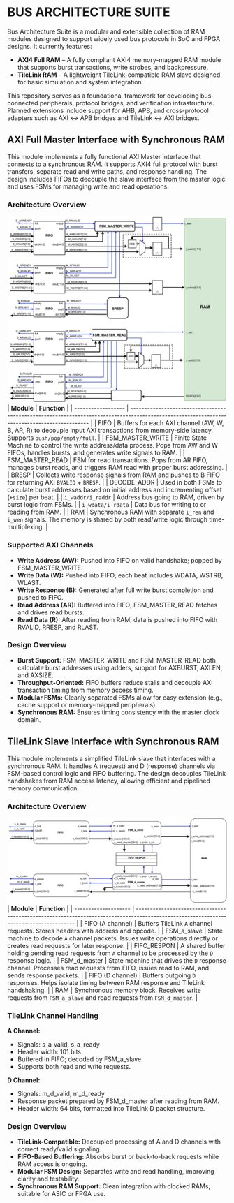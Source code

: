# BUS ARCHITECTURE SUITE
Bus Architecture Suite is a modular and extensible collection of RAM modules designed to support widely used bus protocols in SoC and FPGA designs. It currently features:
* **AXI4 Full RAM** – A fully compliant AXI4 memory-mapped RAM module that supports burst transactions, write strobes, and backpressure.
* **TileLink RAM** – A lightweight TileLink-compatible RAM slave designed for basic simulation and system integration.
 
This repository serves as a foundational framework for developing bus-connected peripherals, protocol bridges, and verification infrastructure. Planned extensions include support for AHB, APB, and cross-protocol adapters such as AXI ↔ APB bridges and TileLink ↔ AXI bridges.  
## AXI Full Master Interface with Synchronous RAM
This module implements a fully functional AXI Master interface that connects to a synchronous RAM. It supports AXI4 full protocol with burst transfers, separate read and write paths, and response handling. The design includes FIFOs to decouple the slave interface from the master logic and uses FSMs for managing write and read operations.

### Architecture Overview
![AXI_RAM_Diagram](Image/AXI_RAM.png)
| **Module**         | **Function**                                                                                                                                  |
| ------------------ | --------------------------------------------------------------------------------------------------------------------------------------------- |
| FIFO             | Buffers for each AXI channel (AW, W, B, AR, R) to decouple input AXI transactions from memory-side latency. Supports `push/pop/empty/full`.   |
| FSM_MASTER_WRITE | Finite State Machine to control the write address/data process. Pops from AW and W FIFOs, handles bursts, and generates write signals to RAM. |
| FSM_MASTER_READ  | FSM for read transactions. Pops from AR FIFO, manages burst reads, and triggers RAM read with proper burst addressing.                        |
| BRESP            | Collects write response signals from RAM and pushes to B FIFO for returning AXI `BVALID` + `BRESP`.                                           |
| DECODE_ADDR      | Used in both FSMs to calculate burst addresses based on initial address and incrementing offset (`+size`) per beat.                           |
| `i_waddr/i_raddr`  | Address bus going to RAM, driven by burst logic from FSMs.                                                                                    |
| `i_wdata/i_rdata`  | Data bus for writing to or reading from RAM.                                                                                                  |
| RAM              | Synchronous RAM with separate `i_ren` and `i_wen` signals. The memory is shared by both read/write logic through time-multiplexing.           |


### Supported AXI Channels 
  * **Write Address (AW):** Pushed into FIFO on valid handshake; popped by FSM_MASTER_WRITE.  
  * **Write Data (W):** Pushed into FIFO; each beat includes WDATA, WSTRB, WLAST.  
  * **Write Response (B):** Generated after full write burst completion and pushed to FIFO.  
  * **Read Address (AR):** Buffered into FIFO; FSM_MASTER_READ fetches and drives read bursts.  
  * **Read Data (R):** After reading from RAM, data is pushed into FIFO with RVALID, RRESP, and RLAST.  

### Design Overview
* **Burst Support:** FSM_MASTER_WRITE and FSM_MASTER_READ both calculate burst addresses using adders, support for AXBURST, AXLEN, and AXSIZE.  
* **Throughput-Oriented:** FIFO buffers reduce stalls and decouple AXI transaction timing from memory access timing.  
* **Modular FSMs:** Cleanly separated FSMs allow for easy extension (e.g., cache support or memory-mapped peripherals).  
* **Synchronous RAM:** Ensures timing consistency with the master clock domain.  

## TileLink Slave Interface with Synchronous RAM
This module implements a simplified TileLink slave that interfaces with a synchronous RAM. It handles A (request) and D (response) channels via FSM-based control logic and FIFO buffering. The design decouples TileLink handshakes from RAM access latency, allowing efficient and pipelined memory communication.  

### Architecture Overview
![AXI_RAM_Diagram](Image/TILELINK_RAM1.png)
| **Module**           | **Function**                                                                                                                           |
| -------------------- | -------------------------------------------------------------------------------------------------------------------------------------- |
| FIFO (A channel)     | Buffers TileLink `A` channel requests. Stores headers with address and opcode.                                                         |
| FSM_a_slave          | State machine to decode `A` channel packets. Issues write operations directly or creates read requests for later response.             |
| FIFO_RESPON          | A shared buffer holding pending read requests from `A` channel to be processed by the `D` response logic.                              |
| FSM_d_master         | State machine that drives the `D` response channel. Processes read requests from FIFO, issues read to RAM, and sends response packets. |
| FIFO (D channel)     | Buffers outgoing `D` responses. Helps isolate timing between RAM response and TileLink handshaking.                                    |
| RAM                  | Synchronous memory block. Receives write requests from `FSM_a_slave` and read requests from `FSM_d_master`.                            |

### TileLink Channel Handling
**A Channel:**
* Signals: s_a_valid, s_a_ready
* Header width: 101 bits
* Buffered in FIFO; decoded by FSM_a_slave.
* Supports both read and write requests.

**D Channel:**
* Signals: m_d_valid, m_d_ready
* Response packet prepared by FSM_d_master after reading from RAM.
* Header width: 64 bits, formatted into TileLink D packet structure.

### Design Overview
* **TileLink-Compatible:** Decoupled processing of A and D channels with correct ready/valid signaling.
* **FIFO-Based Buffering:** Absorbs burst or back-to-back requests while RAM access is ongoing.
* **Modular FSM Design:** Separates write and read handling, improving clarity and testability.
* **Synchronous RAM Support:** Clean integration with clocked RAMs, suitable for ASIC or FPGA use.
